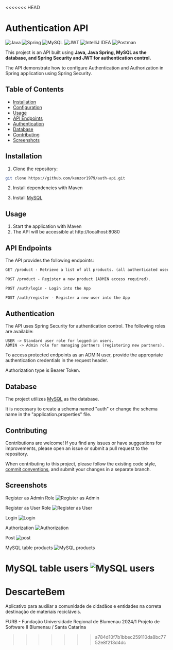 <<<<<<< HEAD
# Authentication API

![Java](https://img.shields.io/badge/java-%23ED8B00.svg?style=for-the-badge&logo=openjdk&logoColor=white)
![Spring](https://img.shields.io/badge/spring-%236DB33F.svg?style=for-the-badge&logo=spring&logoColor=white)
![MySQL](https://img.shields.io/badge/mysql-4479A1.svg?style=for-the-badge&logo=mysql&logoColor=white)
![JWT](https://img.shields.io/badge/JWT-black?style=for-the-badge&logo=JSON%20web%20tokens)
![IntelliJ IDEA](https://img.shields.io/badge/IntelliJIDEA-000000.svg?style=for-the-badge&logo=intellij-idea&logoColor=white)
![Postman](https://img.shields.io/badge/Postman-FF6C37?style=for-the-badge&logo=postman&logoColor=white)

This project is an API built using **Java, Java Spring, MySQL as the database, and Spring Security and JWT for authentication control.**

The API demonstrate how to configure Authentication and Authorization in Spring application using Spring Security.

## Table of Contents

- [Installation](#installation)
- [Configuration](#configuration)
- [Usage](#usage)
- [API Endpoints](#api-endpoints)
- [Authentication](#authentication)
- [Database](#database)
- [Contributing](#contributing)
- [Screenshots](#screenshots)

## Installation

1. Clone the repository:

```bash
git clone https://github.com/kenzor1979/auth-api.git
```

2. Install dependencies with Maven

3. Install [MySQL](https://www.mysql.com/)

## Usage

1. Start the application with Maven
2. The API will be accessible at http://localhost:8080

## API Endpoints

The API provides the following endpoints:

```markdown
GET /product - Retrieve a list of all products. (all authenticated users)

POST /product - Register a new product (ADMIN access required).

POST /auth/login - Login into the App

POST /auth/register - Register a new user into the App
```

## Authentication

The API uses Spring Security for authentication control. The following roles are available:

```
USER -> Standard user role for logged-in users.
ADMIN -> Admin role for managing partners (registering new partners).
```
To access protected endpoints as an ADMIN user, provide the appropriate authentication credentials in the request header.

Authorization type is Bearer Token.

## Database

The project utilizes [MySQL](https://www.mysql.com/) as the database. 

It is necessary to create a schema named "auth" or change the schema name in the "application.properties" file.

## Contributing

Contributions are welcome! If you find any issues or have suggestions for improvements, please open an issue or submit a pull request to the repository.

When contributing to this project, please follow the existing code style, [commit conventions](https://www.conventionalcommits.org/en/v1.0.0/), and submit your changes in a separate branch.

## Screenshots

Register as Admin Role
![Register as Admin](https://github.com/kenzor1979/auth-api/blob/main/img/registerAsAdmin.gif?raw=true&sanitize=true)

Register as User Role
![Register as User](https://github.com/kenzor1979/auth-api/blob/main/img/registerAsUserRole.gif?raw=true&sanitize=true)

Login
![Login](https://github.com/kenzor1979/auth-api/blob/main/img/login.gif?raw=true&sanitize=true)

Authorization
![Authorization](https://github.com/kenzor1979/auth-api/blob/main/img/authorization.gif?raw=true&sanitize=true)

Post
![post](https://github.com/kenzor1979/auth-api/blob/main/img/post.gif?raw=true&sanitize=true)

MySQL table products
![MySQL products](https://github.com/kenzor1979/auth-api/blob/main/img/MySQLproducts.png?raw=true&sanitize=true)

MySQL table users
![MySQL users](https://github.com/kenzor1979/auth-api/blob/main/img/MySQLusers.png?raw=true&sanitize=true)
=======
# DescarteBem

Aplicativo para auxiliar a comunidade de cidadãos e entidades na correta destinação de materiais recicláveis.

FURB - Fundação Universidade Regional de Blumenau 2024/1
Projeto de Software II
Blumenau / Santa Catarina
>>>>>>> a784d10f7b1bbec259110da8bc7752e8f213d4dc
